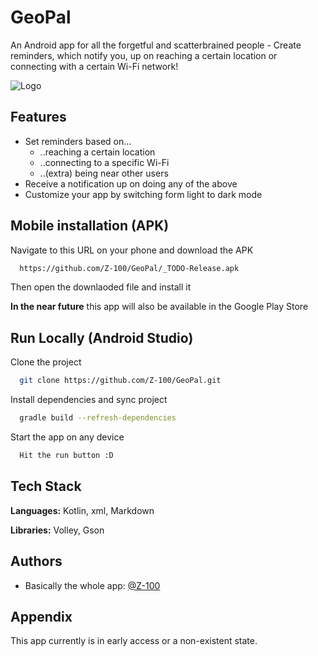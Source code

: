 
# GeoPal

An Android app for all the forgetful and scatterbrained people - Create reminders, which notify you, up on reaching a certain location or connecting with a certain Wi-Fi network!


![Logo](https://dev-to-uploads.s3.amazonaws.com/uploads/articles/th5xamgrr6se0x5ro4g6.png)


## Features

- Set reminders based on...
    - ..reaching a certain location
    - ..connecting to a specific Wi-Fi
    - ..(extra) being near other users
- Receive a notification up on doing any of the above
- Customize your app by switching form light to dark mode


## Mobile installation (APK)

Navigate to this URL on your phone and download the APK
```bash
  https://github.com/Z-100/GeoPal/_TODO-Release.apk
```
Then open the downlaoded file and install it

**In the near future** this app will also be available in the Google Play Store
## Run Locally (Android Studio)

Clone the project

```bash
  git clone https://github.com/Z-100/GeoPal.git
```

Install dependencies and sync project

```bash
  gradle build --refresh-dependencies
```

Start the app on any device

```bash
  Hit the run button :D
```


## Tech Stack

**Languages:** Kotlin, xml, Markdown

**Libraries:** Volley, Gson


## Authors

- Basically the whole app: [@Z-100](https://www.github.com/z-100)


## Appendix

This app currently is in early access or a non-existent state.

